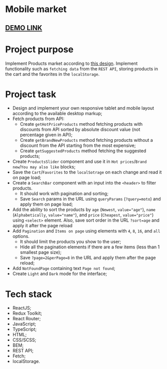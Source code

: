 # Mobile market

## [DEMO LINK](https://illia-kots.github.io/mobile_market/#/)

# Project purpose
Implement Products market according to [this design](https://www.figma.com/file/uEetgWenSRxk9jgiym6Yzp/Phone-catalog-redesign?node-id=1%3A2).
Implement functionality such as `fetching data` from the `REST API`, storing products in the cart and the favorites in the `localStorage`.

# Project task
  - Design and implement your own responsive tablet and mobile layout according to the available desktop markup;
  - Fetch products from API:
      - Create `getHotPriceProducts` method fetching products with discounts from API sorted by absolute discount value (not percentage given in API);
      - Create `getBrandNewProducts` method fetching products without a discount from the API starting from the most expensive;
      - Create `getSuggestedProducts` method fetching the suggested products;
  - Create `ProductsSlider` component and use it in `Hot prices`/`Brand new`/`You may also like` blocks;
  - Save the `Cart`/`Favorites` to the `localSotrage` on each change and read it on page load;
  - Create a `SearchBar` component with an input into the `<header>` to filter products.
      - It should work with pagination and sorting;
      - Save `Search` params in the URL using `queryParams` (`?query=moto`) and apply them on page load;
  - Add the ability to sort the products by `age` (`Newest`, `value="age"`), `name` (`Alphabetically`, `value="name"`), and `price` (`Cheapest`, `value="price"`) using `<select>` element. Also, save sort order in the URL `?sort=age` and apply it after the page reload
  - Add `Pagination` and `Items on page` using elements with `4`, `8`, `16`, and `all` options.
      - It should limit the products you show to the user;
      - Hide all the pagination elements if there are a few items (less than 1 smallest page size);
      - Save `?page=2&perPage=8` in the URL and apply them after the page reload;
  - Add `NotFoundPage` containing text `Page not found`;
  - Create `Light` and `Dark` mode for the interface;

# Tech stack
  - ReactJS;
  - Redux Toolkit;
  - React Router;
  - JavaScript;
  - TypeScript;
  - HTML;
  - CSS/SCSS;
  - BEM;
  - REST API;
  - Fetch;
  - localStorage.

